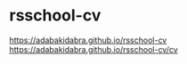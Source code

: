 # rsschool-cv
https://adabakidabra.github.io/rsschool-cv
https://adabakidabra.github.io/rsschool-cv/cv